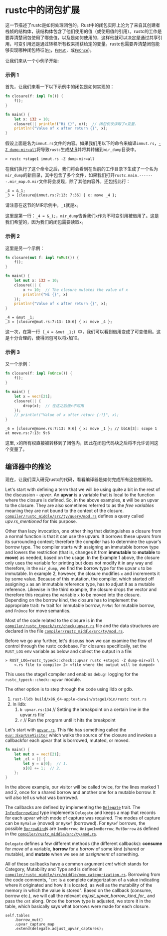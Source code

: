 # rustc中的闭包扩展

这一节描述了rustc是如何处理闭包的。Rust中的闭包实际上沦为了来自其创建者栈帧的结构体，该结构体包含了他们使用的值（或使用值的引用）。rustc的工作是要弄清楚闭包使用了哪些值，以及是如何使用的，这样他就可以决定是通过共享引用，可变引用还是通过转移所有权来捕获给定的变量。rustc也需要弄清楚闭包能够实现哪种闭包特征([`Fn`][fn]，[`FnMut`][fn_mut]，或[`FnOnce`][fn_once])。

[fn]: https://doc.rust-lang.org/std/ops/trait.Fn.html
[fn_mut]:https://doc.rust-lang.org/std/ops/trait.FnMut.html
[fn_once]: https://doc.rust-lang.org/std/ops/trait.FnOnce.html

让我们来从一个小例子开始:

### 示例 1

首先，让我们来看一下以下示例中的闭包是如何实现的：

```rust
fn closure(f: impl Fn()) {
    f();
}

fn main() {
    let x: i32 = 10;
    closure(|| println!("Hi {}", x));  // 闭包仅仅读取了x变量.
    println!("Value of x after return {}", x);
}
```

假设上面是名为`immut.rs`文件的内容。如果我们用以下的命令来编译`immut.rs`，[`-Z dump-mir=all`][dump-mir]将导致`rustc`生成[MIR][mir]并将其转储到`mir_dump`目录中。
```console
> rustc +stage1 immut.rs -Z dump-mir=all
```

[mir]: ./mir/index.md
[dump-mir]: ./mir/passes.md

在我们执行了这个命令之后，我们将会看到在当前的工作目录下生成了一个名为`mir_dump`的新目录，其中包含了多个文件，如果我们打开`rustc.main.-------.mir_map.0.mir`文件将会发现，除了其他内容外，还包括此行：

```rust,ignore
_4 = &_1;
_3 = [closure@immut.rs:7:13: 7:36] { x: move _4 };
```

请注意在这节的MIR示例中，`_1`就是`x`。

这里是第一行：`_4 = &_1;`，`mir_dump`告诉我们`x`作为不可变引用被借用了。这是我们希望的，因为我们的闭包需要读取`x`。

### 示例 2

这里是另一个示例：

```rust
fn closure(mut f: impl FnMut()) {
    f();
}

fn main() {
    let mut x: i32 = 10;
    closure(|| {
        x += 10;  // The closure mutates the value of x
        println!("Hi {}", x)
    });
    println!("Value of x after return {}", x);
}
```

```rust,ignore
_4 = &mut _1;
_3 = [closure@mut.rs:7:13: 10:6] { x: move _4 };
```

这一次，在第一行（`_4 = &mut _1;`）中，我们可以看到借用变成了可变借用。这是十分合理的，使得闭包可以将`x`加10。

### 示例 3

又一个示例：

```rust
fn closure(f: impl FnOnce()) {
    f();
}

fn main() {
    let x = vec![21];
    closure(|| {
        drop(x);  // 在这之后使x不可用
    });
    // println!("Value of x after return {:?}", x);
}
```

```rust,ignore
_6 = [closure@move.rs:7:13: 9:6] { x: move _1 }; // bb16[3]: scope 1 at move.rs:7:13: 9:6
```
这里, `x`的所有权直接被转移到了闭包内，因此在闭包代码块之后将不允许访问这个变量了。

## 编译器中的推论

现在，让我们深入研究rustc的代码，看看编译器是如何完成所有这些推断的。

Let's start with defining a term that we will be using quite a bit in the rest of the discussion -
*upvar*. An **upvar** is a variable that is local to the function where the closure is defined. So,
in the above examples, **x** will be an upvar to the closure. They are also sometimes referred to as
the *free variables* meaning they are not bound to the context of the closure.
[`compiler/rustc_middle/src/ty/query/mod.rs`][upvars] defines a query called *upv.rs_mentioned*
for this purpose.

[upvars]: https://doc.rust-lang.org/nightly/nightly-rustc/rustc_middle/ty/query/queries/struct.upvars_mentioned.html

Other than lazy invocation, one other thing that distinguishes a closure from a
normal function is that it can use the upvars. It borrows these upvars from its surrounding
context; therefore the compiler has to determine the upvar's borrow type. The compiler starts with
assigning an immutable borrow type and lowers the restriction (that is, changes it from
**immutable** to **mutable** to **move**) as needed, based on the usage. In the Example 1 above, the
closure only uses the variable for printing but does not modify it in any way and therefore, in the
`mir_dump`, we find the borrow type for the upvar `x` to be immutable.  In example 2, however, the
closure modifies `x` and increments it by some value.  Because of this mutation, the compiler, which
started off assigning `x` as an immutable reference type, has to adjust it as a mutable reference.
Likewise in the third example, the closure drops the vector and therefore this requires the variable
`x` to be moved into the closure. Depending on the borrow kind, the closure has to implement the
appropriate trait: `Fn` trait for immutable borrow, `FnMut` for mutable borrow,
and `FnOnce` for move semantics.

Most of the code related to the closure is in the
[`compiler/rustc_typeck/src/check/upvar.rs`][upvar] file and the data structures are
declared in the file [`compiler/rustc_middle/src/ty/mod.rs`][ty].

[upvar]: https://doc.rust-lang.org/nightly/nightly-rustc/rustc_typeck/check/upvar/index.html
[ty]:https://doc.rust-lang.org/nightly/nightly-rustc/rustc_middle/ty/index.html

Before we go any further, let's discuss how we can examine the flow of control through the rustc
codebase. For closures specifically, set the `RUST_LOG` env variable as below and collect the
output in a file:

```console
> RUST_LOG=rustc_typeck::check::upvar rustc +stage1 -Z dump-mir=all \
    <.rs file to compile> 2> <file where the output will be dumped>
```

This uses the stage1 compiler and enables `debug!` logging for the
`rustc_typeck::check::upvar` module.

The other option is to step through the code using lldb or gdb.

1. `rust-lldb build/x86_64-apple-darwin/stage1/bin/rustc test.rs`
2. In lldb:
    1. `b upvar.rs:134`  // Setting the breakpoint on a certain line in the upvar.rs file`
    2. `r`  // Run the program until it hits the breakpoint

Let's start with [`upvar.rs`][upvar]. This file has something called
the [`euv::ExprUseVisitor`] which walks the source of the closure and
invokes a callbackfor each upvar that is borrowed, mutated, or moved.

[`euv::ExprUseVisitor`]: https://doc.rust-lang.org/nightly/nightly-rustc/rustc_typeck/expr_use_visitor/struct.ExprUseVisitor.html

```rust
fn main() {
    let mut x = vec![21];
    let _cl = || {
        let y = x[0];  // 1.
        x[0] += 1;  // 2.
    };
}
```

In the above example, our visitor will be called twice, for the lines marked 1 and 2, once for a
shared borrow and another one for a mutable borrow. It will also tell us what was borrowed.

The callbacks are defined by implementing the [`Delegate`] trait. The
[`InferBorrowKind`][ibk] type implements `Delegate` and keeps a map that
records for each upvar which mode of capture was required. The modes of capture
can be `ByValue` (moved) or `ByRef` (borrowed). For `ByRef` borrows, the possible
[`BorrowKind`]s are `ImmBorrow`, `UniqueImmBorrow`, `MutBorrow` as defined in the
[`compiler/rustc_middle/src/ty/mod.rs`][middle_ty].

[`BorrowKind`]: https://doc.rust-lang.org/nightly/nightly-rustc/rustc_middle/ty/enum.BorrowKind.html
[middle_ty]: https://doc.rust-lang.org/nightly/nightly-rustc/rustc_middle/ty/index.html

`Delegate` defines a few different methods (the different callbacks):
**consume** for *move* of a variable, **borrow** for a *borrow* of some kind
(shared or mutable), and **mutate** when we see an *assignment* of something.

All of these callbacks have a common argument *cmt* which stands for Category,
Mutability and Type and is defined in
[`compiler/rustc_middle/src/middle/mem_categorization.rs`][cmt]. Borrowing from the code
comments, "`cmt` is a complete categorization of a value indicating where it
originated and how it is located, as well as the mutability of the memory in
which the value is stored". Based on the callback (consume, borrow etc.), we
will call the relevant *adjust_upvar_borrow_kind_for_<something>* and pass the
`cmt` along. Once the borrow type is adjusted, we store it in the table, which
basically says what borrows were made for each closure.

```rust,ignore
self.tables
    .borrow_mut()
    .upvar_capture_map
    .extend(delegate.adjust_upvar_captures);
```

[`Delegate`]: https://doc.rust-lang.org/nightly/nightly-rustc/rustc_typeck/expr_use_visitor/trait.Delegate.html
[ibk]: https://doc.rust-lang.org/nightly/nightly-rustc/rustc_typeck/check/upvar/struct.InferBorrowKind.html
[cmt]: https://doc.rust-lang.org/nightly/nightly-rustc/rustc_typeck/mem_categorization/index.html